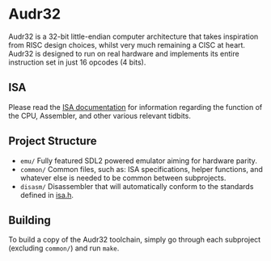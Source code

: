 # Audr32

Audr32 is a 32-bit little-endian computer architecture that takes inspiration from RISC design choices, whilst very much remaining a CISC at heart. Audr32 is designed to run on real hardware and implements its entire instruction set in just 16 opcodes (4 bits).

## ISA

Please read the [ISA documentation](isa.txt) for information regarding the function of the CPU, Assembler, and other various relevant tidbits.

## Project Structure

- `emu/` Fully featured SDL2 powered emulator aiming for hardware parity.
- `common/` Common files, such as: ISA specifications, helper functions, and whatever else is needed to be common between subprojects.
- `disasm/` Disassembler that will automatically conform to the standards defined in [isa.h](common/include/isa.h).

## Building

To build a copy of the Audr32 toolchain, simply go through each subproject (excluding `common/`) and run `make`.
